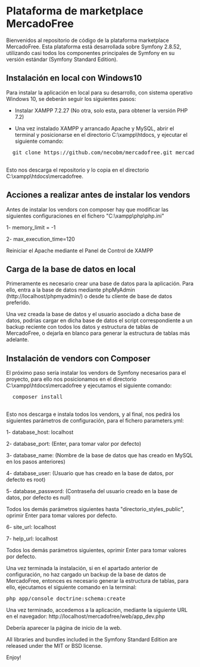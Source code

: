 Plataforma de marketplace MercadoFree
========================

Bienvenidos al repositorio de código de la plataforma marketplace MercadoFree. Esta plataforma está desarrollada sobre Symfony 2.8.52, utilizando casi todos los componentes principales de Symfony en su versión estándar (Symfony Standard Edition).

Instalación en local con Windows10
--------------

Para instalar la aplicación en local para su desarrollo, con sistema operativo Windows 10, se deberán seguir los siguientes pasos:

  * Instalar XAMPP 7.2.27 (No otra, solo esta, para obtener la versión PHP 7.2)

  * Una vez instalado XAMPP y arrancado Apache y MySQL, abrir el terminal y posicionarse en el directorio C:\xampp\htdocs, y ejecutar el siguiente comando:

  <pre>
  git clone https://github.com/necobm/mercadofree.git mercadofree
  </pre>
  
  Esto nos descarga el repositorio y lo copia en el directorio C:\xampp\htdocs\mercadofree.
  
Acciones a realizar antes de instalar los vendors
--------------  

Antes de instalar los vendors con composer hay que modificar las siguientes configuraciones en el fichero "C:\xampp\php\php.ini"

1- memory_limit = -1

2- max_execution_time=120

Reiniciar el Apache mediante el Panel de Control de XAMPP

Carga de la base de datos en local
--------------  

Primeramente es necesario crear una base de datos para la aplicación. Para ello, entra a la base de datos mediante phpMyAdmin (http://localhost/phpmyadmin/) o desde tu cliente de base de datos preferido.

Una vez creada la base de datos y el usuario asociado a dicha base de datos, podrías cargar en dicha base de datos el script correspondiente a un backup reciente con todos los datos y estructura de tablas de MercadoFree, o dejarla en blanco para generar la estructura de tablas más adelante.

Instalación de vendors con Composer
--------------  
  
El próximo paso sería instalar los vendors de Symfony necesarios para el proyecto, para ello nos posicionamos en el directorio C:\xampp\htdocs\mercadofree y ejecutamos el siguiente comando:

  <pre>
  composer install
  </pre> 
  
  Esto nos descarga e instala todos los vendors, y al final, nos pedirá los siguientes parámetros de configuración, para el fichero parameters.yml:
  
  1- database_host: localhost
  
  2- database_port: (Enter, para tomar valor por defecto)
  
  3- database_name: (Nombre de la base de datos que has creado en MySQL en los pasos anteriores)
  
  4- database_user: (Usuario que has creado en la base de datos, por defecto es root)
  
  5- database_password: (Contraseña del usuario creado en la base de datos, por defecto es null)
  
  Todos los demás parámetros siguientes hasta "directorio_styles_public", oprimir Enter para tomar valores por defecto.
 
  6- site_url: localhost
  
  7- help_url: localhost
  
  Todos los demás parámetros siguientes, oprimir Enter para tomar valores por defecto.
  
Una vez terminada la instalación, si en el apartado anterior de configuración, no haz cargado un backup de la base de datos de MercadoFree, entonces es necesario generar la estructura de tablas, para ello, ejecutamos el siguiente comando en la terminal:

<pre>
php app/console doctrine:schema:create
</pre>

Una vez terminado, accedemos a la aplicación, mediante la siguiente URL en el navegador: http://localhost/mercadofree/web/app_dev.php

Debería aparecer la página de inicio de la web.


All libraries and bundles included in the Symfony Standard Edition are
released under the MIT or BSD license.

Enjoy!

[1]:  https://symfony.com/doc/2.8/setup.html
[6]:  https://symfony.com/doc/current/bundles/SensioFrameworkExtraBundle/index.html
[7]:  https://symfony.com/doc/2.8/doctrine.html
[8]:  https://symfony.com/doc/2.8/templating.html
[9]:  https://symfony.com/doc/2.8/security.html
[10]: https://symfony.com/doc/2.8/email.html
[11]: https://symfony.com/doc/2.8/logging.html
[12]: https://symfony.com/doc/2.8/assetic/asset_management.html
[13]: https://symfony.com/doc/current/bundles/SensioGeneratorBundle/index.html
